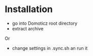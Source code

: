 # Installation

- go into Domoticz root directory
- extract archive 

Or

- change settings in .sync.sh an run it

